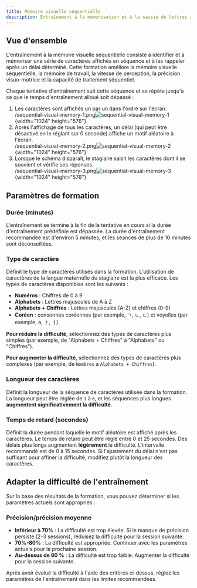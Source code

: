 ```yaml
---
title: Mémoire visuelle séquentielle
description: Entraînement à la mémorisation et à la saisie de lettres affichées de manière séquentielle
---
```


## Vue d'ensemble

L'entraînement à la mémoire visuelle séquentielle consiste à identifier et à mémoriser une série de caractères affichés en séquence et à les rappeler après un délai déterminé. Cette formation améliore la mémoire visuelle séquentielle, la mémoire de travail, la vitesse de perception, la précision visuo-motrice et la capacité de traitement séquentiel.

Chaque tentative d'entraînement suit cette séquence et se répète jusqu'à ce que le temps d'entraînement alloué soit dépassé :

1. Les caractères sont affichés un par un dans l'ordre sur l'écran.\
   /sequential-visual-memory-1.png![sequential-visual-memory-1](){width="1024" height="576"}
2. Après l'affichage de tous les caractères, un délai (qui peut être désactivé en le réglant sur 0 seconde) affiche un motif aléatoire à l'écran.\
   /sequential-visual-memory-2.png![sequential-visual-memory-2](){width="1024" height="576"}
3. Lorsque le schéma disparaît, le stagiaire saisit les caractères dont il se souvient et vérifie ses réponses.\
   /sequential-visual-memory-3.png![sequential-visual-memory-3](){width="1024" height="576"}

## Paramètres de formation

### Durée (minutes)

L'entraînement se termine à la fin de la tentative en cours si la durée d'entraînement prédéfinie est dépassée. La durée d'entraînement recommandée est d'environ 5 minutes, et les séances de plus de 10 minutes sont déconseillées.

### Type de caractère

Définit le type de caractères utilisés dans la formation. L'utilisation de caractères de la langue maternelle du stagiaire est la plus efficace. Les types de caractères disponibles sont les suivants :

- **Numéros** : Chiffres de 0 à 9
- **Alphabets** : Lettres majuscules de A à Z
- **Alphabets + Chiffres** : Lettres majuscules (A-Z) et chiffres (0-9)
- **Coréen** : consonnes coréennes (par exemple, ㄱ, ㄴ, ㄷ) et voyelles (par exemple, а, ㅑ, ㅓ)

**Pour réduire la difficulté**, sélectionnez des types de caractères plus simples (par exemple, de "Alphabets + Chiffres" à "Alphabets" ou "Chiffres").

**Pour augmenter la difficulté**, sélectionnez des types de caractères plus complexes (par exemple, de `Nombres` à `Alphabets + Chiffres`).

### Longueur des caractères

Définit la longueur de la séquence de caractères utilisée dans la formation. La longueur peut être réglée de `1` à `6`, et les séquences plus longues **augmentent significativement la difficulté**.

### Temps de retard (secondes)

Définit la durée pendant laquelle le motif aléatoire est affiché après les caractères. Le temps de retard peut être réglé entre 0 et 25 secondes. Des délais plus longs augmentent **légèrement** la difficulté. L'intervalle recommandé est de 0 à 15 secondes. Si l'ajustement du délai n'est pas suffisant pour affiner la difficulté, modifiez plutôt la longueur des caractères.

## Adapter la difficulté de l'entraînement

Sur la base des résultats de la formation, vous pouvez déterminer si les paramètres actuels sont appropriés :

### Précision/précision moyenne

- **Inférieur à 70%** : La difficulté est trop élevée. Si le manque de précision persiste (2-3 sessions), réduisez la difficulté pour la session suivante.
- **70%-80%** : La difficulté est appropriée. Continuer avec les paramètres actuels pour la prochaine session.
- **Au-dessus de 80 %** : La difficulté est trop faible. Augmenter la difficulté pour la session suivante.

Après avoir évalué la difficulté à l'aide des critères ci-dessus, réglez les paramètres de l'entraînement dans les limites recommandées.
